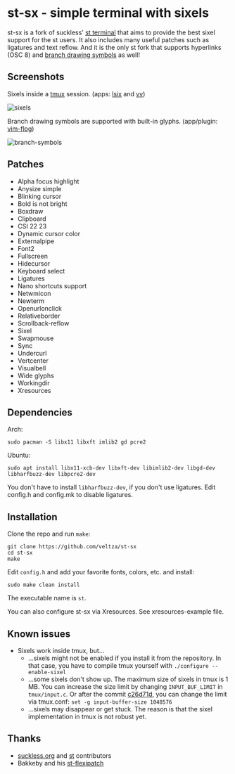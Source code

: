 # st-sx - simple terminal with sixels

st-sx is a fork of suckless' [st terminal](https://st.suckless.org/) that aims to provide the best sixel support for the st users. It also includes many useful patches such as ligatures and text reflow. And it is the only st fork that supports hyperlinks (OSC 8) and [branch drawing symbols](https://github.com/kovidgoyal/kitty/pull/7681) as well!

## Screenshots

Sixels inside a [tmux](https://github.com/tmux/tmux) session. (apps: [lsix](https://github.com/hackerb9/lsix) and [vv](https://github.com/hackerb9/vv))

![sixels](https://github.com/veltza/st-sx/assets/106755522/0ec5f614-07fc-4843-8455-1a0020e0a0e7)

Branch drawing symbols are supported with built-in glyphs. (app/plugin: [vim-flog](https://github.com/rbong/vim-flog))

![branch-symbols](https://github.com/user-attachments/assets/66c86691-616e-40c7-a4ee-b83848d5d5e6)

## Patches

- Alpha focus highlight
- Anysize simple
- Blinking cursor
- Bold is not bright
- Boxdraw
- Clipboard
- CSI 22 23
- Dynamic cursor color
- Externalpipe
- Font2
- Fullscreen
- Hidecursor
- Keyboard select
- Ligatures
- Nano shortcuts support
- Netwmicon
- Newterm
- Openurlonclick
- Relativeborder
- Scrollback-reflow
- Sixel
- Swapmouse
- Sync
- Undercurl
- Vertcenter
- Visualbell
- Wide glyphs
- Workingdir
- Xresources

## Dependencies

Arch:

```
sudo pacman -S libx11 libxft imlib2 gd pcre2
```

Ubuntu:

```
sudo apt install libx11-xcb-dev libxft-dev libimlib2-dev libgd-dev libharfbuzz-dev libpcre2-dev
```

You don't have to install `libharfbuzz-dev`, if you don't use ligatures. Edit config.h and config.mk to disable ligatures.

## Installation

Clone the repo and run `make`:

```
git clone https://github.com/veltza/st-sx
cd st-sx
make
```

Edit `config.h` and add your favorite fonts, colors, etc. and install:

```
sudo make clean install
```

The executable name is `st`.

You can also configure st-sx via Xresources. See xresources-example file.

## Known issues

- Sixels work inside tmux, but...
  * ...sixels might not be enabled if you install it from the repository. In that case, you have to compile tmux yourself with `./configure --enable-sixel`
  * ...some sixels don't show up. The maximum size of sixels in tmux is 1 MB. You can increase the size limit by changing `INPUT_BUF_LIMIT` in `tmux/input.c`. Or after the commit [c26d71d](https://github.com/tmux/tmux/commit/c26d71d3e9425fd5a5f3075888b5425fe6219462), you can change the limit via tmux.conf: `set -g input-buffer-size 1048576`
  * ...sixels may disappear or get stuck. The reason is that the sixel implementation in tmux is not robust yet.

## Thanks

- [suckless.org](https://suckless.org/) and [st](https://st.suckless.org/) contributors
- Bakkeby and his [st-flexipatch](https://github.com/bakkeby/st-flexipatch)
